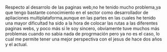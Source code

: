 Respecto al desarrolo de las paginas web,no he tenido mucho problema,ya que tengo bastante conocimiento en el sector como desarrollador de
apliaciones multiplataforma,aunque en las partes en las cuales he tenido una mayor dificultad ha sido a la hora de colocar las rutas a las diferentes paginas webs,
y poco más si le soy sincero, obviamente tuve muchos más problemas cuando no sabia nada de progrmación pero ya no es el caso, lo cual 
me permite tener una mejor perspectiva con el jesus de hace dos años y el actual.